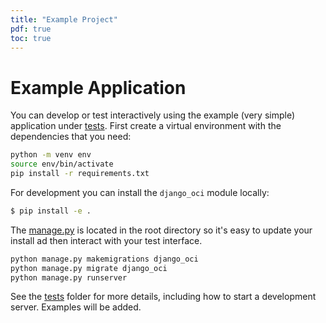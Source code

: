 ```yaml
---
title: "Example Project"
pdf: true
toc: true
---
```


# Example Application

You can develop or test interactively using the example (very simple) application
under [tests](https://github.com/vsoch/django-oci/tree/master/tests).
First create a virtual environment with the dependencies
that you need:

```bash
python -m venv env
source env/bin/activate
pip install -r requirements.txt
```

For development you can install the `django_oci` module locally:

```bash
$ pip install -e .
```

The [manage.py](https://github.com/vsoch/django-oci/blob/master/manage.py) is located in the root directory
so it's easy to update your install ad then interact with your test interface.

```bash
python manage.py makemigrations django_oci
python manage.py migrate django_oci
python manage.py runserver
```

See the [tests](https://github.com/vsoch/django-oci/tree/master/tests) folder for more details,
including how to start a development server. Examples will be added.
